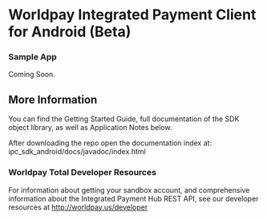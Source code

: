 # Worldpay Integrated Payment Client for Android (Beta)

### Sample App
Coming Soon.

## More Information
You can find the Getting Started Guide, full documentation of the SDK object library, as well as Application Notes below.

After downloading the repo open the documentation index at: ipc_sdk_android/docs/javadoc/index.html

### Worldpay Total Developer Resources
For information about getting your sandbox account, and comprehensive information about the Integrated Payment Hub REST API, see our developer resources at http://worldpay.us/developer


